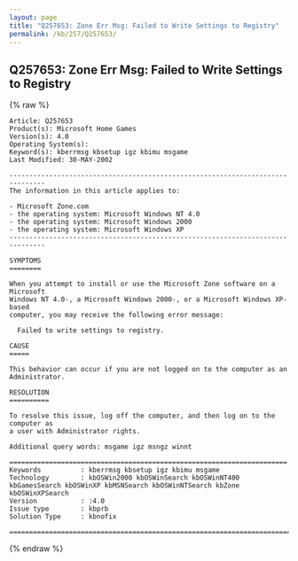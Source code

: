 ```yaml
---
layout: page
title: "Q257653: Zone Err Msg: Failed to Write Settings to Registry"
permalink: /kb/257/Q257653/
---
```


## Q257653: Zone Err Msg: Failed to Write Settings to Registry

{% raw %}

	Article: Q257653
	Product(s): Microsoft Home Games
	Version(s): 4.0
	Operating System(s): 
	Keyword(s): kberrmsg kbsetup igz kbimu msgame
	Last Modified: 30-MAY-2002
	
	-------------------------------------------------------------------------------
	The information in this article applies to:
	
	- Microsoft Zone.com 
	- the operating system: Microsoft Windows NT 4.0 
	- the operating system: Microsoft Windows 2000 
	- the operating system: Microsoft Windows XP 
	-------------------------------------------------------------------------------
	
	SYMPTOMS
	========
	
	When you attempt to install or use the Microsoft Zone software on a Microsoft
	Windows NT 4.0-, a Microsoft Windows 2000-, or a Microsoft Windows XP-based
	computer, you may receive the following error message:
	
	  Failed to write settings to registry.
	
	CAUSE
	=====
	
	This behavior can occur if you are not logged on to the computer as an
	Administrator.
	
	RESOLUTION
	==========
	
	To resolve this issue, log off the computer, and then log on to the computer as
	a user with Administrator rights.
	
	Additional query words: msgame igz msngz winnt
	
	======================================================================
	Keywords          : kberrmsg kbsetup igz kbimu msgame 
	Technology        : kbOSWin2000 kbOSWinSearch kbOSWinNT400 kbGamesSearch kbOSWinXP kbMSNSearch kbOSWinNTSearch kbZone kbOSWinXPSearch
	Version           : :4.0
	Issue type        : kbprb
	Solution Type     : kbnofix
	
	=============================================================================
	

{% endraw %}
